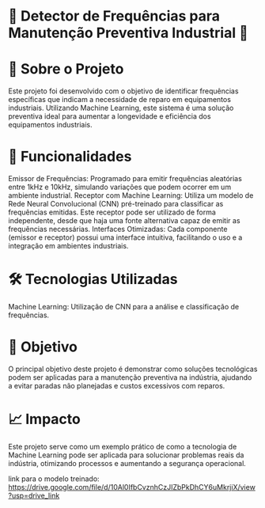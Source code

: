 # 🌟 Detector de Frequências para Manutenção Preventiva Industrial 🌟

# 🚀 Sobre o Projeto
Este projeto foi desenvolvido com o objetivo de identificar frequências específicas que indicam a necessidade de reparo em equipamentos industriais. Utilizando Machine Learning, este sistema é uma solução preventiva ideal para aumentar a longevidade e eficiência dos equipamentos industriais.

# 🔧 Funcionalidades
Emissor de Frequências: Programado para emitir frequências aleatórias entre 1kHz e 10kHz, simulando variações que podem ocorrer em um ambiente industrial.
Receptor com Machine Learning: Utiliza um modelo de Rede Neural Convolucional (CNN) pré-treinado para classificar as frequências emitidas. Este receptor pode ser utilizado de forma independente, desde que haja uma fonte alternativa capaz de emitir as frequências necessárias.
Interfaces Otimizadas: Cada componente (emissor e receptor) possui uma interface intuitiva, facilitando o uso e a integração em ambientes industriais.
# 🛠️ Tecnologias Utilizadas
Machine Learning: Utilização de CNN para a análise e classificação de frequências.

# 🎯 Objetivo
O principal objetivo deste projeto é demonstrar como soluções tecnológicas podem ser aplicadas para a manutenção preventiva na indústria, ajudando a evitar paradas não planejadas e custos excessivos com reparos.

# 📈 Impacto
Este projeto serve como um exemplo prático de como a tecnologia de Machine Learning pode ser aplicada para solucionar problemas reais da indústria, otimizando processos e aumentando a segurança operacional.

link para o modelo treinado: https://drive.google.com/file/d/10Al0IfbCvznhCzJIZbPkDhCY6uMkrjiX/view?usp=drive_link
